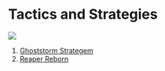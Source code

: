 # Tactics and Strategies

![](https://static.wikia.nocookie.net/starwars/images/7/70/Bacta_War.jpg)

1. [Ghoststorm Strategem](/Strategies/Ghoststorm.md)
1. [Reaper Reborn](/Strategies/ReaperReborn.md)
